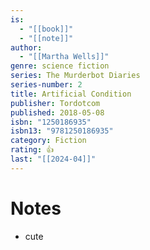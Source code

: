 ```yaml
---
is:
  - "[[book]]"
  - "[[note]]"
author:
  - "[[Martha Wells]]"
genre: science fiction
series: The Murderbot Diaries
series-number: 2
title: Artificial Condition
publisher: Tordotcom
published: 2018-05-08
isbn: "1250186935"
isbn13: "9781250186935"
category: Fiction
rating: 👍
last: "[[2024-04]]"
---
```

# Notes
- cute